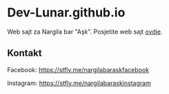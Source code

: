 # Dev-Lunar.github.io
Web sajt za Nargila bar "Aşk". Posjetite web sajt [ovdje](https://Dev-Lunar.github.io).

## Kontakt
Facebook: https://stfly.me/nargilabaraskfacebook

Instagram: https://stfly.me/nargilabaraskinstagram
